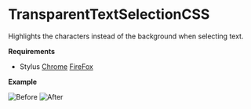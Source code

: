 # TransparentTextSelectionCSS
Highlights the characters instead of the background when selecting text.

**Requirements**
- Stylus [Chrome](https://chrome.google.com/webstore/detail/stylus/clngdbkpkpeebahjckkjfobafhncgmne) [FireFox](https://addons.mozilla.org/en-CA/firefox/addon/styl-us/)

**Example**

![Before](https://github.com/tadghh/TransparentTextSelectionCSS/blob/main/unknown%20(1).png) ![After](https://octodex.github.com/images/yaktocat.png)
